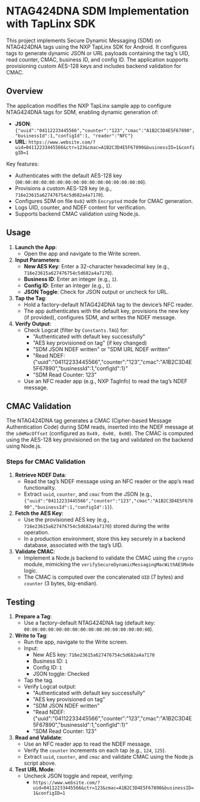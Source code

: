 # NTAG424DNA SDM Implementation with TapLinx SDK

This project implements Secure Dynamic Messaging (SDM) on NTAG424DNA tags using the NXP TapLinx SDK for Android. It configures tags to generate dynamic JSON or URL payloads containing the tag's UID, read counter, CMAC, business ID, and config ID. The application supports provisioning custom AES-128 keys and includes backend validation for CMAC.


## Overview
The application modifies the NXP TapLinx sample app to configure NTAG424DNA tags for SDM, enabling dynamic generation of:
- **JSON**: `{"uuid":"04112233445566","counter":"123","cmac":"A1B2C3D4E5F67890","businessId":1,"configId":1, "reader":"NFC"}`
- **URL**: `https://www.website.com/?uid=04112233445566&ctr=123&cmac=A1B2C3D4E5F67890&businessID=1&configID=1`

Key features:
- Authenticates with the default AES-128 key (`00:00:00:00:00:00:00:00:00:00:00:00:00:00:00:00`).
- Provisions a custom AES-128 key (e.g., `716e23615a627476754c5d682a4a7170`).
- Configures SDM on file `0x02` with `Encrypted` mode for CMAC generation.
- Logs UID, counter, and NDEF content for verification.
- Supports backend CMAC validation using Node.js.

## Usage
1. **Launch the App**:
   - Open the app and navigate to the Write screen.
2. **Input Parameters**:
   - **New AES Key**: Enter a 32-character hexadecimal key (e.g., `716e23615a627476754c5d682a4a7170`).
   - **Business ID**: Enter an integer (e.g., `1`).
   - **Config ID**: Enter an integer (e.g., `1`).
   - **JSON Toggle**: Check for JSON output or uncheck for URL.
3. **Tap the Tag**:
   - Hold a factory-default NTAG424DNA tag to the device’s NFC reader.
   - The app authenticates with the default key, provisions the new key (if provided), configures SDM, and writes the NDEF message.
4. **Verify Output**:
   - Check Logcat (filter by `Constants.TAG`) for:
     - "Authenticated with default key successfully"
     - "AES key provisioned on tag" (if key changed)
     - "SDM JSON NDEF written" or "SDM URL NDEF written"
     - "Read NDEF: {"uuid":"04112233445566","counter":"123","cmac":"A1B2C3D4E5F67890","businessId":1,"configId":1}"
     - "SDM Read Counter: 123"
   - Use an NFC reader app (e.g., NXP TagInfo) to read the tag’s NDEF message.

## CMAC Validation
The NTAG424DNA tag generates a CMAC (Cipher-based Message Authentication Code) during SDM reads, inserted into the NDEF message at the `sdmMacOffset` (configured as `0x49, 0x00, 0x00`). The CMAC is computed using the AES-128 key provisioned on the tag and validated on the backend using Node.js.

### Steps for CMAC Validation
1. **Retrieve NDEF Data**:
   - Read the tag’s NDEF message using an NFC reader or the app’s read functionality.
   - Extract `uuid`, `counter`, and `cmac` from the JSON (e.g., `{"uuid":"04112233445566","counter":"123","cmac":"A1B2C3D4E5F67890","businessId":1,"configId":1}`).
2. **Fetch the AES Key**:
   - Use the provisioned AES key (e.g., `716e23615a627476754c5d682a4a7170`) stored during the write operation.
   - In a production environment, store this key securely in a backend database, associated with the tag’s UID.
3. **Validate CMAC**:
   - Implement a Node.js backend to validate the CMAC using the `crypto` module, mimicking the `verifySecureDynamicMessagingMacWithAESMode` logic.
   - The CMAC is computed over the concatenated `UID` (7 bytes) and `counter` (3 bytes, big-endian).


## Testing
1. **Prepare a Tag**:
   - Use a factory-default NTAG424DNA tag (default key: `00:00:00:00:00:00:00:00:00:00:00:00:00:00:00:00`).
2. **Write to Tag**:
   - Run the app, navigate to the Write screen.
   - Input:
     - New AES key: `716e23615a627476754c5d682a4a7170`
     - Business ID: `1`
     - Config ID: `1`
     - JSON toggle: Checked
   - Tap the tag.
   - Verify Logcat output:
     - "Authenticated with default key successfully"
     - "AES key provisioned on tag"
     - "SDM JSON NDEF written"
     - "Read NDEF: {"uuid":"04112233445566","counter":"123","cmac":"A1B2C3D4E5F67890","businessId":1,"configId":1}"
     - "SDM Read Counter: 123"
3. **Read and Validate**:
   - Use an NFC reader app to read the NDEF message.
   - Verify the `counter` increments on each tap (e.g., `124`, `125`).
   - Extract `uuid`, `counter`, and `cmac` and validate CMAC using the Node.js script above.
4. **Test URL Mode**:
   - Uncheck JSON toggle and repeat, verifying:
     - `https://www.website.com/?uid=04112233445566&ctr=123&cmac=A1B2C3D4E5F67890&businessID=1&configID=1`

